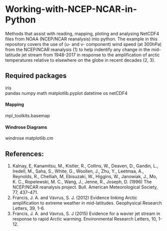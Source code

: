 # Working-with-NCEP-NCAR-in-Python
Methods that assist with reading, mapping, ploting and analysing NetCDF4 files from NOAA (NCEP/NCAR reanalysis) into python. 
The example in this repository covers the use of (u- and v- component) wind speed (at 300hPa) from the NCEP/NCAR reanalysis (1) to help indentify any change in the mid-latitude jet stream from 1948-2017 in response to the amplification of arctic temperatures relative to elsewhere on the globe in recent decades (2, 3).  

## Required packages
iris  
pandas
numpy
math
matplotlib.pyplot
datetime
os
netCDF4

#### Mapping
mpl_toolkits.basemap

#### Windrose Diagrams
windrose
matplotlib.cm


## References:
1. Kalnay, E, Kanamitsu, M., Kistler, R., Collins, W., Deaven, D., Gandin, L., Iredell, M., Saha, S., White, G., Woollen, J., Zhu, Y., Leetmaa, A., Reynolds, R., Chelliah, M, Ebisuzaki, W., Higgins, W., Janowiak, J., Mo, K. C., Ropelewski, M. C., Wang, J., Jenne, R., Joseph, D. (1996) The NCEP/NCAR reanalysis project. Bull. American Meteorological Society, 77, 437–471.
2. Francis, J. A. and Vavrus, S. J. (2012) Evidence linking Arctic amplification to extreme weather in mid-latitudes. Geophysical Research Letters, 39, 1-6.
3. Francis, J. A. and Vavrus, S. J (2015) Evidence for a wavier jet stream in response to rapid Arctic warming. Environmental Research Letters, 10, 1-12.
